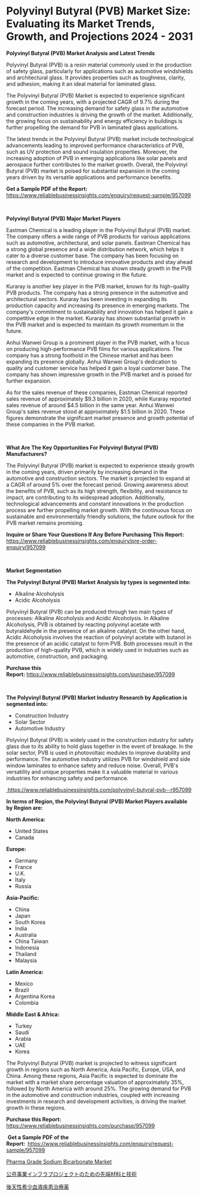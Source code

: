 <p><h1>Polyvinyl Butyral (PVB) Market Size: Evaluating its Market Trends, Growth, and Projections 2024 - 2031</h1></p><p><strong>Polyvinyl Butyral (PVB) Market Analysis and Latest Trends</strong></p>
<p><p>Polyvinyl Butyral (PVB) is a resin material commonly used in the production of safety glass, particularly for applications such as automotive windshields and architectural glass. It provides properties such as toughness, clarity, and adhesion, making it an ideal material for laminated glass.</p><p>The Polyvinyl Butyral (PVB) Market is expected to experience significant growth in the coming years, with a projected CAGR of 9.7% during the forecast period. The increasing demand for safety glass in the automotive and construction industries is driving the growth of the market. Additionally, the growing focus on sustainability and energy efficiency in buildings is further propelling the demand for PVB in laminated glass applications.</p><p>The latest trends in the Polyvinyl Butyral (PVB) market include technological advancements leading to improved performance characteristics of PVB, such as UV protection and sound insulation properties. Moreover, the increasing adoption of PVB in emerging applications like solar panels and aerospace further contributes to the market growth. Overall, the Polyvinyl Butyral (PVB) market is poised for substantial expansion in the coming years driven by its versatile applications and performance benefits.</p></p>
<p><strong>Get a Sample PDF of the Report:&nbsp;</strong> <a href="https://www.reliablebusinessinsights.com/enquiry/request-sample/957099">https://www.reliablebusinessinsights.com/enquiry/request-sample/957099</a></p>
<p>&nbsp;</p>
<p><strong>Polyvinyl Butyral (PVB) Major Market Players</strong></p>
<p><p>Eastman Chemical is a leading player in the Polyvinyl Butyral (PVB) market. The company offers a wide range of PVB products for various applications such as automotive, architectural, and solar panels. Eastman Chemical has a strong global presence and a wide distribution network, which helps it cater to a diverse customer base. The company has been focusing on research and development to introduce innovative products and stay ahead of the competition. Eastman Chemical has shown steady growth in the PVB market and is expected to continue growing in the future.</p><p>Kuraray is another key player in the PVB market, known for its high-quality PVB products. The company has a strong presence in the automotive and architectural sectors. Kuraray has been investing in expanding its production capacity and increasing its presence in emerging markets. The company's commitment to sustainability and innovation has helped it gain a competitive edge in the market. Kuraray has shown substantial growth in the PVB market and is expected to maintain its growth momentum in the future.</p><p>Anhui Wanwei Group is a prominent player in the PVB market, with a focus on producing high-performance PVB films for various applications. The company has a strong foothold in the Chinese market and has been expanding its presence globally. Anhui Wanwei Group's dedication to quality and customer service has helped it gain a loyal customer base. The company has shown impressive growth in the PVB market and is poised for further expansion. </p><p>As for the sales revenue of these companies, Eastman Chemical reported sales revenue of approximately $9.3 billion in 2020, while Kuraray reported sales revenue of around $4.5 billion in the same year. Anhui Wanwei Group's sales revenue stood at approximately $1.5 billion in 2020. These figures demonstrate the significant market presence and growth potential of these companies in the PVB market.</p></p>
<p>&nbsp;</p>
<p><strong>What Are The Key Opportunities For Polyvinyl Butyral (PVB) Manufacturers?</strong></p>
<p><p>The Polyvinyl Butyral (PVB) market is expected to experience steady growth in the coming years, driven primarily by increasing demand in the automotive and construction sectors. The market is projected to expand at a CAGR of around 5% over the forecast period. Growing awareness about the benefits of PVB, such as its high strength, flexibility, and resistance to impact, are contributing to its widespread adoption. Additionally, technological advancements and constant innovations in the production process are further propelling market growth. With the continuous focus on sustainable and environmentally friendly solutions, the future outlook for the PVB market remains promising.</p></p>
<p><strong>Inquire or Share Your Questions If Any Before Purchasing This Report:</strong> <a href="https://www.reliablebusinessinsights.com/enquiry/pre-order-enquiry/957099">https://www.reliablebusinessinsights.com/enquiry/pre-order-enquiry/957099</a></p>
<p>&nbsp;</p>
<p><strong>Market Segmentation</strong></p>
<p><strong>The Polyvinyl Butyral (PVB) Market Analysis by types is segmented into:</strong></p>
<p><ul><li>Alkaline Alcoholysis</li><li>Acidic Alcoholysis</li></ul></p>
<p><p>Polyvinyl Butyral (PVB) can be produced through two main types of processes: Alkaline Alcoholysis and Acidic Alcoholysis. In Alkaline Alcoholysis, PVB is obtained by reacting polyvinyl acetate with butyraldehyde in the presence of an alkaline catalyst. On the other hand, Acidic Alcoholysis involves the reaction of polyvinyl acetate with butanol in the presence of an acidic catalyst to form PVB. Both processes result in the production of high-quality PVB, which is widely used in industries such as automotive, construction, and packaging.</p></p>
<p><strong>Purchase this Report:&nbsp;</strong><a href="https://www.reliablebusinessinsights.com/purchase/957099">https://www.reliablebusinessinsights.com/purchase/957099</a></p>
<p>&nbsp;</p>
<p><strong>The Polyvinyl Butyral (PVB) Market Industry Research by Application is segmented into:</strong></p>
<p><ul><li>Construction Industry</li><li>Solar Sector</li><li>Automotive Industry</li></ul></p>
<p><p>Polyvinyl Butyral (PVB) is widely used in the construction industry for safety glass due to its ability to hold glass together in the event of breakage. In the solar sector, PVB is used in photovoltaic modules to improve durability and performance. The automotive industry utilizes PVB for windshield and side window laminates to enhance safety and reduce noise. Overall, PVB's versatility and unique properties make it a valuable material in various industries for enhancing safety and performance.</p></p>
<p><a href="https://www.reliablebusinessinsights.com/polyvinyl-butyral-pvb--r957099">&nbsp;https://www.reliablebusinessinsights.com/polyvinyl-butyral-pvb--r957099</a></p>
<p><strong>In terms of Region, the Polyvinyl Butyral (PVB) Market Players available by Region are:</strong></p>
<p>
    <p> <strong> North America: </strong>
        <ul>
            <li>United States</li>
            <li>Canada</li>
        </ul>
        </p> 
    <p> <strong> Europe: </strong>
        <ul>
            <li>Germany</li>
            <li>France</li>
            <li>U.K.</li>
            <li>Italy</li>
            <li>Russia</li>
        </ul>
        </p> 
    <p> <strong> Asia-Pacific: </strong>
        <ul>
            <li>China</li>
            <li>Japan</li>
            <li>South Korea</li>
            <li>India</li>
            <li>Australia</li>
            <li>China Taiwan</li>
            <li>Indonesia</li>
            <li>Thailand</li>
            <li>Malaysia</li>
        </ul>
        </p> 
    <p> <strong> Latin America: </strong>
        <ul>
            <li>Mexico</li>
            <li>Brazil</li>
            <li>Argentina Korea</li>
            <li>Colombia</li>
        </ul>
        </p> 
    <p> <strong> Middle East & Africa: </strong>
        <ul>
            <li>Turkey</li>
            <li>Saudi</li>
            <li>Arabia</li>
            <li>UAE</li>
            <li>Korea</li>
        </ul>
    </p>
    </p>
<p><p>The Polyvinyl Butyral (PVB) market is projected to witness significant growth in regions such as North America, Asia Pacific, Europe, USA, and China. Among these regions, Asia Pacific is expected to dominate the market with a market share percentage valuation of approximately 35%, followed by North America with around 25%. The growing demand for PVB in the automotive and construction industries, coupled with increasing investments in research and development activities, is driving the market growth in these regions.</p></p>
<p><strong>Purchase this Report: </strong><a href="https://www.reliablebusinessinsights.com/purchase/957099">https://www.reliablebusinessinsights.com/purchase/957099</a></p>
<p>&nbsp;<strong>Get a Sample PDF of the Report:&nbsp;&nbsp;</strong><a href="https://www.reliablebusinessinsights.com/enquiry/request-sample/957099">https://www.reliablebusinessinsights.com/enquiry/request-sample/957099</a></p>
<p><strong></strong></p>
<p><p><a href="https://github.com/HenrietteMills1/Market-Research-Report-List-1/blob/main/pharma-grade-sodium-bicarbonate-market.md">Pharma Grade Sodium Bicarbonate Market</a></p><p><a href="https://github.com/mohamedbakry57/Market-Research-Report-List-4/blob/main/740492884206.md">公共事業インフラプロジェクトのための先端材料と技術</a></p><p><a href="https://github.com/zjkmgcs938405/Market-Research-Report-List-2/blob/main/628398284207.md">後天性希少血液疾患治療薬</a></p></p>